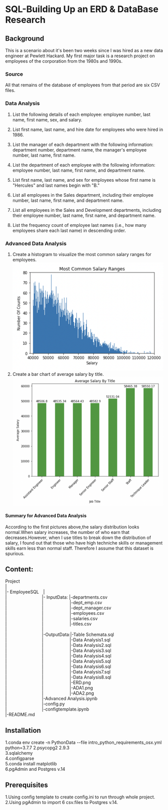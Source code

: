 # SQL-Building Up an ERD & DataBase Research


## Background
This is a scenario about it's been two weeks since I was hired as a new data engineer at Pewlett Hackard. My first major task is a research project on employees of the corporation from the 1980s and 1990s. 


### Source

All that remains of the database of employees from that period are six CSV files.  


### Data Analysis

1. List the following details of each employee: employee number, last name, first name, sex, and salary.  
 
2. List first name, last name, and hire date for employees who were hired in 1986.  

3. List the manager of each department with the following information: department number, department name, the manager's employee number, last name, first name.  

4. List the department of each employee with the following information: employee number, last name, first name, and department name.  
 
5. List first name, last name, and sex for employees whose first name is "Hercules" and last names begin with "B."  

6. List all employees in the Sales department, including their employee number, last name, first name, and department name.  

7. List all employees in the Sales and Development departments, including their employee number, last name, first name, and department name.  

8. List the frequency count of employee last names (i.e., how many employees share each last name) in descending order.  

### Advanced Data Analysis

1. Create a histogram to visualize the most common salary ranges for employees.  
![alt text](https://github.com/LynHJ/SQL/blob/45526bce8feaa9ec61d5d74de4df55963cf83cd3/EmployeeSQL/OutputData/ADA1.png)  
2. Create a bar chart of average salary by title.  
![alt text](https://github.com/LynHJ/SQL/blob/45526bce8feaa9ec61d5d74de4df55963cf83cd3/EmployeeSQL/OutputData/ADA2.png)  
#### Summary for Advanced Data Analysis

According to the first pictures above,the salary distribution looks normal.When salary increases, the number of who earn that decreases.However, when I use titles to break down the distribution of salary, I found out that those who have high techniche skills or management skills earn less than normal staff. Therefore I assume that this dataset is spurious.


## Content:
Project  
|  
|-&nbsp;EmployeeSQL&emsp;|  
|&emsp;&emsp;&emsp;&emsp;&emsp;&emsp;&emsp;&emsp;|-&nbsp;InputData:&nbsp;|-departments.csv  
|&emsp;&emsp;&emsp;&emsp;&emsp;&emsp;&emsp;&emsp;|&emsp;&emsp;&emsp;&emsp;&emsp;&emsp;|-dept_emp.csv  
|&emsp;&emsp;&emsp;&emsp;&emsp;&emsp;&emsp;&emsp;|&emsp;&emsp;&emsp;&emsp;&emsp;&emsp;|-dept_manager.csv  
|&emsp;&emsp;&emsp;&emsp;&emsp;&emsp;&emsp;&emsp;|&emsp;&emsp;&emsp;&emsp;&emsp;&emsp;|-employees.csv  
|&emsp;&emsp;&emsp;&emsp;&emsp;&emsp;&emsp;&emsp;|&emsp;&emsp;&emsp;&emsp;&emsp;&emsp;|-salaries.csv  
|&emsp;&emsp;&emsp;&emsp;&emsp;&emsp;&emsp;&emsp;|&emsp;&emsp;&emsp;&emsp;&emsp;&emsp;|-titles.csv  
|&emsp;&emsp;&emsp;&emsp;&emsp;&emsp;&emsp;&emsp;|  
|&emsp;&emsp;&emsp;&emsp;&emsp;&emsp;&emsp;&emsp;|-OutputData:|-Table Schemata.sql  
|&emsp;&emsp;&emsp;&emsp;&emsp;&emsp;&emsp;&emsp;|&emsp;&emsp;&emsp;&emsp;&emsp;&emsp;|-Data Analysis1.sql  
|&emsp;&emsp;&emsp;&emsp;&emsp;&emsp;&emsp;&emsp;|&emsp;&emsp;&emsp;&emsp;&emsp;&emsp;|-Data Analysis2.sql  
|&emsp;&emsp;&emsp;&emsp;&emsp;&emsp;&emsp;&emsp;|&emsp;&emsp;&emsp;&emsp;&emsp;&emsp;|-Data Analysis3.sql  
|&emsp;&emsp;&emsp;&emsp;&emsp;&emsp;&emsp;&emsp;|&emsp;&emsp;&emsp;&emsp;&emsp;&emsp;|-Data Analysis4.sql  
|&emsp;&emsp;&emsp;&emsp;&emsp;&emsp;&emsp;&emsp;|&emsp;&emsp;&emsp;&emsp;&emsp;&emsp;|-Data Analysis5.sql  
|&emsp;&emsp;&emsp;&emsp;&emsp;&emsp;&emsp;&emsp;|&emsp;&emsp;&emsp;&emsp;&emsp;&emsp;|-Data Analysis6.sql  
|&emsp;&emsp;&emsp;&emsp;&emsp;&emsp;&emsp;&emsp;|&emsp;&emsp;&emsp;&emsp;&emsp;&emsp;|-Data Analysis7.sql  
|&emsp;&emsp;&emsp;&emsp;&emsp;&emsp;&emsp;&emsp;|&emsp;&emsp;&emsp;&emsp;&emsp;&emsp;|-Data Analysis8.sql  
|&emsp;&emsp;&emsp;&emsp;&emsp;&emsp;&emsp;&emsp;|&emsp;&emsp;&emsp;&emsp;&emsp;&emsp;|-ERD.png  
|&emsp;&emsp;&emsp;&emsp;&emsp;&emsp;&emsp;&emsp;|&emsp;&emsp;&emsp;&emsp;&emsp;&emsp;|-ADA1.png  
|&emsp;&emsp;&emsp;&emsp;&emsp;&emsp;&emsp;&emsp;|&emsp;&emsp;&emsp;&emsp;&emsp;&emsp;|-ADA2.png  
|&emsp;&emsp;&emsp;&emsp;&emsp;&emsp;&emsp;&emsp;|-Advanced Analysis.ipynb  
|&emsp;&emsp;&emsp;&emsp;&emsp;&emsp;&emsp;&emsp;|-config.py  
|&emsp;&emsp;&emsp;&emsp;&emsp;&emsp;&emsp;&emsp;|-configtemplate.ipynb  
|-README.md  

## Installation
1.conda env create -n PythonData --file intro_python_requirements_osx.yml python=3.7.7 
2.psycopg2 2.9.3  
3.sqlalchemy  
4.configparse  
5.conda install matplotlib   
6.pgAdmin and Postgres v.14  
## Prerequisites
1.Using config template to create config.ini to run through whole project.  
2.Using pgAdmin to import 6 csv.files to Postgres v.14.  




